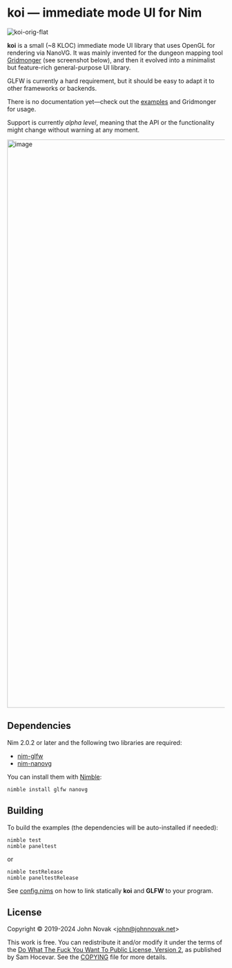 # koi — immediate mode UI for Nim

![koi-orig-flat](https://github.com/johnnovak/koi/assets/698770/76e55eb0-c01c-4f9d-9ed0-a325058a21b0)

**koi** is a small (~8 KLOC) immediate mode UI library that uses OpenGL for rendering via NanoVG. It was mainly invented for the dungeon mapping tool [Gridmonger](https://gridmonger.johnnovak.net/) (see screenshot below), and then it evolved into a minimalist but feature-rich general-purpose UI library.

GLFW is currently a hard requirement, but it should be easy to adapt it to other frameworks or backends.

There is no documentation yet—check out the [examples](/examples) and Gridmonger for usage.

Support is currently *alpha level*, meaning that the API or the functionality might change without warning at any moment.

<img width="1312" alt="image" src="https://github.com/johnnovak/koi/assets/698770/dbf58114-5a68-4937-96ed-cd0109eebc89">

## Dependencies

Nim 2.0.2 or later and the following two libraries are required:

- [nim-glfw](https://github.com/johnnovak/nim-glfw)
- [nim-nanovg](https://github.com/johnnovak/nim-nanovg)

You can install them with [Nimble](https://github.com/nim-lang/nimble):

```
nimble install glfw nanovg
```

## Building

To build the examples (the dependencies will be auto-installed if needed):

```
nimble test
nimble paneltest
```

or

```
nimble testRelease
nimble paneltestRelease
```

See [config.nims](/config.nims) on how to link statically **koi** and **GLFW** to your program.

## License

Copyright © 2019-2024 John Novak <<john@johnnovak.net>>

This work is free. You can redistribute it and/or modify it under the terms of
the [Do What The Fuck You Want To Public License, Version 2](http://www.wtfpl.net/), as published
by Sam Hocevar. See the [COPYING](./COPYING) file for more details.

